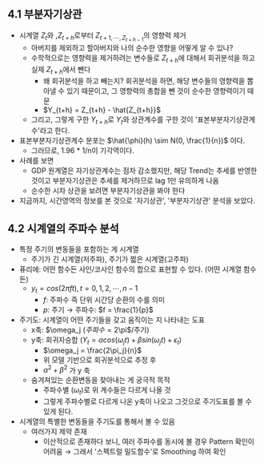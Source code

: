 ## 4.1 부분자기상관

* 시계열 $Z_t$와 ,$Z_{t+h}$로부터 $Z_{t+1, \cdots, Z_{t+h-1}}$의 영향력 제거
  * 아버지를 제외하고 할아버지와 나의 순수한 영향을 어떻게 알 수 있나?
  * 수학적으로는 영향력을 제거하려는 변수들로 $Z_{t+h}$에 대해서  회귀분석을 하고 실제 $Z_{t+h}$에서 뺀다
    * 왜 회귀분석을 하고 빼는지? 회귀분석을 하면, 해당 변수들의 영향력을 뽑아낼 수 있기 때문이고, 그 영향력의 총합을 뺀 것이 순수한 영향력이기 때문
    * $Y_{t+h} = Z_{t+h} - \hat{Z_{t+h}}$
  * 그리고, 그렇게 구한 $Y_{t+h}$로 $Y_t$와 상관계수를 구한 것이 '표본부분자기상관계수'라고 한다.
* 표본부분자기상관계수 분포는 $\hat{\phi}(h) \sim N(0, \frac{1}{n})$ 이다.
  * 그러므로, 1.96 * 1/n이 기각역이다.
* 사례를 보면
  * GDP 원계열은 자기상관계수는 점차 감소했지만, 해당 Trend는 추세를 반영한 것이고 부분자기상관은 추세를 제거하므로 lag 1만 유의하게 나옴
  * 순수한 시차 상관을 보려면 부분자기상관을 봐야 한다
* 지금까지, 시간영역의 정보를 본 것으로 '자기상관', '부분자기상관' 분석을 보았다.



## 4.2 시계열의 주파수 분석

* 특정 주기의 변동들을 포함하는 게 시계열
  * 주기가 긴 시계열(저주파), 주기가  짧은 시계열(고주파)
* 퓨리에: 어떤 함수든 사인/코사인 함수의 합으로 표현할 수 있다. (어떤 시계열 함수든)
  * $y_t = cos(2\pi ft), t= 0, 1, 2, \cdots, n-1$
    * $f$: 주파수 즉 단위 시간당 순환의 수를 의미
    * $p$: 주기 → 주파수: $f = \frac{1}{p}$
* 주기도: 시계열이 어떤 주기들을 갖고 움직이는 지 나타내는  도표
  * x축: $\omega_j $(주파수 = 2$\pi$/주기)
  * y축: 회귀자승합 ($Y_t = \alpha cos(\omega_j t) + \beta sin(\omega_j t) + \epsilon_t$)
    * $\omega_j = \frac{2\pi_j}{n}$
    * 위 모델 기반으로 회귀분석으로 추정 후
    * $\alpha ^ 2 + \beta ^2$ 가 y 축
  * 숨겨져있는 순환변동을 찾아내는 게 궁극적 목적
    * 주파수별 ($\omega_t$)로 위 계수들은 다르게 나올 것 
    * 그렇게 주파수별로 다르게 나온 y축이 나오고 그것으로 주기도표를 볼 수 있게 된다.
* 시계열의 특별한 변동들을 주기도를 통해서 볼 수 있음
  * 여러가지 제약 존재
    * 이산적으로 존재하다 보니, 여러 주파수를 동시에 볼 경우 Pattern 확인이 어려움 → 그래서 '스펙트럴 밀도함수'로 Smoothing 하여 확인

